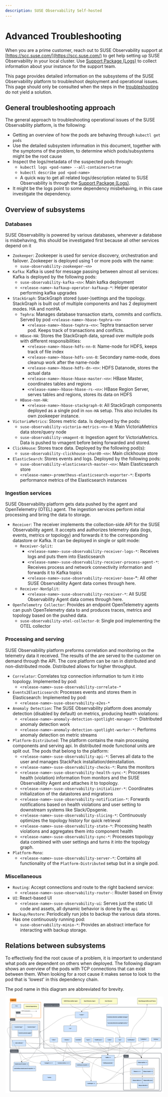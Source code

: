 ```yaml
---
description: SUSE Observability Self-hosted
---
```


# Advanced Troubleshooting

When you are a prime customer, reach out to SUSE Observability support at [https://scc.suse.com/](https://scc.suse.com/) to get help setting up SUSE Observability in your local cluster. Use [Support Package (Logs)](/setup/install-stackstate/support-package-logs.md) to collect information about your instance for the support team.

This page provides detailed information on the subsystems of the SUSE Observability platform to troubleshoot deployment and operational issues. This page should only be consulted when the steps in the [troubleshooting](/setup/install-stackstate/troubleshooting.md) do not yield a solution.

## General troubleshooting approach

The general approach to troubleshooting operational issues of the SUSE Observability platform, is the following:

- Getting an overview of how the pods are behaving through `kubectl get pods`
- Use the detailed subsystem information in this document, together with the symptoms of the problem, to determine which pods/subsystems might be the root cause
- Inspect the logs/metadata of the suspected pods through:
  - `kubectl logs <pod-name> --all-containers=true`
  - `kubectl describe pod <pod-name>`
  - A quick way to get all related logs/description related to SUSE Observability is through the [Support Package (Logs)](/setup/install-stackstate/support-package-logs.md). 
- It might be the logs point to some dependency misbehaving, in this case investigate the dependency. 

## Overview of subsystems

### Databases

SUSE Observability is powered by various databases, whenever a database is misbehaving, this should be investigated first because all other services depend on it

- `Zookeeper`: Zookeeper is used for service discovery, orchestration and failover. Zookeeper is deployed using 1 or more pods with the name:
  - `suse-observability-zookeeper-<n>`
- `Kafka`: Kafka is used for message passing between almost all services: Kafka is deployed by the following pods:
  - `suse-observability-kafka-<n>`: Main kafka deployment
  - `<release-name>-kafkaup-operator-kafkaup-*`: Helper operator performing kafka upgrades
- `StackGraph`: StackGraph stored (user-)settings and the topology. StackGraph is built out of multiple components and has 2 deployment modes. HA and nonHA.
  - `Tephra`: Manages database transaction starts, commits and conflicts. Served by pod `<release-name>-hbase-tephra-<n>`
    - `<release-name>-hbase-tephra-<n>`: Tephra transaction server pod. Keeps track of transactions and conflicts.
  - `HBase-HA`: Stores the StackGraph data, spread over multiple pods with different responsibilities: 
    - `<release-name>-hbase-hdfs-nn-0`: Name-node for HDFS, keeps track of file index
    - `<release-name>-hbase-hdfs-snn-0`: Secondary name-node, does cleanup work after the name-node
    - `<release-name>-hbase-hdfs-dn-<n>`: HDFS Datanode, stores the actual data
    - `<release-name>-hbase-hbase-master-<n>`: HBase Master, coordinates tables and regions 
    - `<release-name>-hbase-hbase-rs-<n>`: HBase Region Server, serves tables and regions, stores its data on HDFS
  - `HBase-non-HA`:
    - `<release-name>-hbase-stackgraph-0`: All StackGraph components deployed as a single pod in `non-HA` setup. This also includes its own zookeeper instance.
- `VictoriaMetrics`: Stores metric data. Is deployed by the pods:
  - `suse-observability-victoria-metrics-<n>-0`: Main VictoriaMetrics data store/query node
  - `suse-observability-vmagent-0`: Ingestion agent for VictoriaMetrics. Data is pushed to vmagent before being forwarded and stored. 
- `ClickHouse`: Stores trace data. Deployed by the following pod(s):
  - `suse-observability-clickhouse-shard0-<n>`: Main clickhouse store
- `ElasticSearch`: Stores events and logs. Deployed by the following pods:
  - `suse-observability-elasticsearch-master-<n>`: Main Elasticsearch store
  - `<release-name>-prometheus-elasticsearch-exporter-*`: Exports performance metrics of the Elasticsearch instances

### Ingestion services

SUSE Observability platform gets data pushed by the agent and OpenTelemetry (OTEL) agent. The ingestion services perform initial processing and bring the data to storage.

- `Receiver`: The receiver implements the collection-side API for the SUSE Observability agent. It accepts and authorizes telemetry data (logs, events, metrics or topology) and forwards it to the corresponding datastore or Kafka. It can be deployed in single or split mode:
  - `Receiver-Split`:
    - `<release-name>-suse-observability-receiver-logs-*`: Receives logs and puts them into Elasticsearch
    - `<release-name>-suse-observability-receiver-process-agent-*`: Receives process and network connectivity information and forwards it to Kafka topics
    - `<release-name>-suse-observability-receiver-base`-*: All other SUSE Observability Agent data comes through here.
  - `Receiver-NonSplit`:
    - `<release-name>-suse-observability-receiver-*`: All SUSE Observability Agent data comes through here. 
- `OpenTelemetry Collector`: Provides an endpoint OpenTelemetry agents can push OpenTelemetry data to and produces traces, metrics and topology based on the pushed data.
   - `suse-observability-otel-collector-0`: Single pod implementing the OTEL collector

### Processing and serving

SUSE Observability platform preforms correlation and monitoring  on the telemetry data it received. The results of the are served to the customer on demand through the API. The core platform can be ran in distributed and non-distributed mode. Distributed allows for higher throughput.

- `Correlator`: Correlates tcp connection information to turn it into topology. Implemented by pod:
  - `<release-name>-suse-observability-correlate-*`
- `Events2Elasticsearch`: Processes events and stores them in Elasticsearch: Implemented by pod:
  - `<release-name>-suse-observability-e2es-*`
- `Anomaly Detection`: The SUSE Observability platform does anomaly detection (disabled by default) on metrics, producing health violations:
  - `<release-name>-anomaly-detection-spotlight-manager-*`: Distributed anomaly detection work
  - `<release-name>-anomaly-detection-spotlight-worker-*`: Performs anomaly detection on metric streams
- `Platform-Distributed`: The platform contains the main processing components and serving api. In distributed mode functional units are split out. The pods that belong to the platform: 
  - `<release-name>-suse-observability-api-*`: Serves all data to the user and manages StackPack installation/deinstallation.   
  - `<release-name>-suse-observability-checks-*`: Runs the monitors
  - `<release-name>-suse-observability-health-sync-*`: Processes health (violation) information from monitors and the SUSE Observability Agent and attaches it to topology.
  - `<release-name>-suse-observability-initializer-*`: Coordinates initialization of the datastores and migrations
  - `<release-name>-suse-observability-notification-*`: Forwards notifications based on health violations and user setting to downstream systems like Slack/Opsgenie. 
  - `<release-name>-suse-observability-slicing-*`: Continuously optimizes the topology history for quick retrieval 
  - `<release-name>-suse-observability-state-*`: Processing health violations and aggregates them into component health
  - `<release-name>-suse-observability-sync-*`: Processes topology data combined with user settings and turns it into the topology graph.
- `Platform-Mono`:
  - `<release-name>-suse-observability-server-*`: Contains all functionality of the `Platform-Distributed` setup but in a single pod.
  
### Miscellaneous

- `Routing`: Accept connections and route to the right backend service:
  - `<release-name>-suse-observability-router-`: Router based on Envoy
- `UI`: React-based UI
  - `<release-name>-suse-observability-ui`: Serves just the static UI code and assets, all dynamic behavior is done by the `api`
- `Backup/Restore`: Periodically run jobs to backup the various data stores. Has one continuously running pod:
  - `suse-observability-minio-*`: Provides an abstract interface for interacting with backup storage.

## Relations between subsystems

To effectively find the root cause of a problem, it is important to understand what pods are dependent on others when deployed. The following diagram shows an overview of the pods with TCP connections that can exist between them. When looking for a root cause it makes sense to look to the pod that is 'lowest' in this dependency chain.

The pod name in this diagram are abbreviated for brevity.

![Pod TCP Dependencies](../../.gitbook/assets/Pod_TCP_diagram.png)




